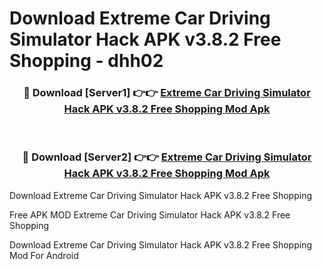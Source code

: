 # Download Extreme Car Driving Simulator Hack APK v3.8.2 Free Shopping - dhh02



<div align="center">
<h3>🔴 Download [Server1] 👉👉 <a href="https://momento.my/?title=Extreme_Car_Driving_Simulator_Hack_APK_v3.8.2_Free_Shopping">Extreme Car Driving Simulator Hack APK v3.8.2 Free Shopping Mod Apk</a></h3><br>

<h3>🔴 Download [Server2] 👉👉 <a href="https://momento.my/?title=Extreme_Car_Driving_Simulator_Hack_APK_v3.8.2_Free_Shopping">Extreme Car Driving Simulator Hack APK v3.8.2 Free Shopping Mod Apk</a></h3>
</div>



Download Extreme Car Driving Simulator Hack APK v3.8.2 Free Shopping 

Free APK MOD Extreme Car Driving Simulator Hack APK v3.8.2 Free Shopping 

Download Extreme Car Driving Simulator Hack APK v3.8.2 Free Shopping Mod For Android
